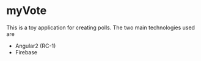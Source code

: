 # myVote

This is a toy application for creating polls.
The two main technologies used are 
- Angular2 (RC-1)
- Firebase
